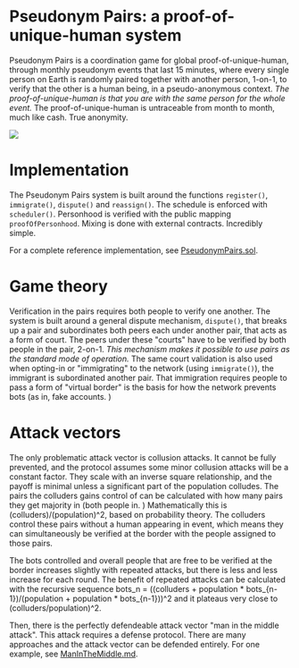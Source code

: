 # Pseudonym Pairs: a proof-of-unique-human system

Pseudonym Pairs is a coordination game for global proof-of-unique-human, through monthly pseudonym events that last 15 minutes, where every single person on Earth is randomly paired together with another person, 1-on-1, to verify that the other is a human being, in a pseudo-anonymous context. _The proof-of-unique-human is that you are with the same person for the whole event._ The proof-of-unique-human is untraceable from month to month, much like cash. True anonymity.

![](https://camo.githubusercontent.com/a9872931c4331a31da92e4e1db3c82eec6af7543/68747470733a2f2f692e696d6775722e636f6d2f687266796f6b322e706e67)

# Implementation

The Pseudonym Pairs system is built around the functions `register()`, `immigrate()`, `dispute()` and `reassign()`. The schedule is enforced with `scheduler()`. Personhood is verified with the public mapping `proofOfPersonhood`. Mixing is done with external contracts. Incredibly simple.

For a complete reference implementation, see [PseudonymPairs.sol](https://gist.github.com/0xAnonymous/8d93d20ac056b45e2ba2d5455cc2024b).

# Game theory
Verification in the pairs requires both people to verify one another. The system is built around a general dispute mechanism, `dispute()`, that breaks up a pair and subordinates both peers each under another pair, that acts as a form of court. The peers under these "courts" have to be verified by both people in the pair, 2-on-1. _This mechanism makes it possible to use pairs as the standard mode of operation._ The same court validation is also used when opting-in or "immigrating" to the network (using `immigrate()`), the immigrant is subordinated another pair. That immigration requires people to pass a form of "virtual border" is the basis for how the network prevents bots (as in, fake accounts. )

# Attack vectors

The only problematic attack vector is collusion attacks. It cannot be fully prevented, and the protocol assumes some minor collusion attacks will be a constant factor. They scale with an inverse square relationship, and the payoff is minimal unless a significant part of the population colludes. The pairs the colluders gains control of can be calculated with how many pairs they get majority in (both people in. ) Mathematically this is (colluders)/(population)^2, based on probability theory. The colluders control these pairs without a human appearing in event, which means they can simultaneously be verified at the border with the people assigned to those pairs.

The bots controlled and overall people that are free to be verified at the border increases slightly with repeated attacks, but there is less and less increase for each round. The benefit of repeated attacks can be calculated with the recursive sequence bots_n = ((colluders + population * bots_{n-1})/(population + population * bots_{n-1}))^2 and it plateaus very close to (colluders/population)^2.

Then, there is the perfectly defendeable attack vector "man in the middle attack". This attack requires a defense protocol. There are many approaches and the attack vector can be defended entirely. For one example, see [ManInTheMiddle.md](https://github.com/0xAnonymous/pseudonympairs.tech/blob/master/ManInTheMiddleAttack.md).
